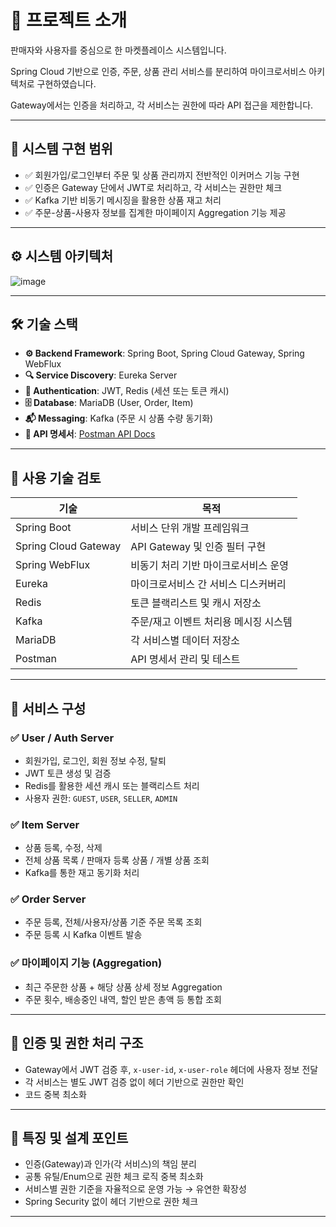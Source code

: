 # **🎯** 프로젝트 소개

판매자와 사용자를 중심으로 한 마켓플레이스 시스템입니다. 

Spring Cloud 기반으로 인증, 주문, 상품 관리 서비스를 분리하여 마이크로서비스 아키텍처로 구현하였습니다. 

Gateway에서는 인증을 처리하고, 각 서비스는 권한에 따라 API 접근을 제한합니다.

---

## 🎯 시스템 구현 범위

- ✅ 회원가입/로그인부터 주문 및 상품 관리까지 전반적인 이커머스 기능 구현
- ✅ 인증은 Gateway 단에서 JWT로 처리하고, 각 서비스는 권한만 체크
- ✅ Kafka 기반 비동기 메시징을 활용한 상품 재고 처리
- ✅ 주문-상품-사용자 정보를 집계한 마이페이지 Aggregation 기능 제공

---

## **⚙️** 시스템 아키텍처

![image](https://github.com/user-attachments/assets/a31e1520-2103-4343-ad41-d255d3b44dd2)

---

## 🛠️ 기술 스택

- **⚙️ Backend Framework**: Spring Boot, Spring Cloud Gateway, Spring WebFlux
- **🔍 Service Discovery**: Eureka Server
- **🔐 Authentication**: JWT, Redis (세션 또는 토큰 캐시)
- **🗄️ Database**: MariaDB (User, Order, Item)
- **📬 Messaging**: Kafka (주문 시 상품 수량 동기화)
- **📑 API 명세서**: [Postman API Docs](https://documenter.getpostman.com/view/31441199/2sAYkHpySr)

---

## 🚨 사용 기술 검토

| 기술 | 목적 |
| --- | --- |
| Spring Boot | 서비스 단위 개발 프레임워크 |
| Spring Cloud Gateway | API Gateway 및 인증 필터 구현 |
| Spring WebFlux | 비동기 처리 기반 마이크로서비스 운영 |
| Eureka | 마이크로서비스 간 서비스 디스커버리 |
| Redis | 토큰 블랙리스트 및 캐시 저장소 |
| Kafka | 주문/재고 이벤트 처리용 메시징 시스템 |
| MariaDB | 각 서비스별 데이터 저장소 |
| Postman | API 명세서 관리 및 테스트 |

---

## **🧩** 서비스 구성

### ✅ User / Auth Server

- 회원가입, 로그인, 회원 정보 수정, 탈퇴
- JWT 토큰 생성 및 검증
- Redis를 활용한 세션 캐시 또는 블랙리스트 처리
- 사용자 권한: `GUEST`, `USER`, `SELLER`, `ADMIN`

### ✅ Item Server

- 상품 등록, 수정, 삭제
- 전체 상품 목록 / 판매자 등록 상품 / 개별 상품 조회
- Kafka를 통한 재고 동기화 처리

### ✅ Order Server

- 주문 등록, 전체/사용자/상품 기준 주문 목록 조회
- 주문 등록 시 Kafka 이벤트 발송

### ✅ 마이페이지 기능 (Aggregation)

- 최근 주문한 상품 + 해당 상품 상세 정보 Aggregation
- 주문 횟수, 배송중인 내역, 할인 받은 총액 등 통합 조회

---

## **🔐** 인증 및 권한 처리 구조

- Gateway에서 JWT 검증 후, `x-user-id`, `x-user-role` 헤더에 사용자 정보 전달
- 각 서비스는 별도 JWT 검증 없이 헤더 기반으로 권한만 확인
- 코드 중복 최소화

---

## 📌 특징 및 설계 포인트

- 인증(Gateway)과 인가(각 서비스)의 책임 분리
- 공통 유틸/Enum으로 권한 체크 로직 중복 최소화
- 서비스별 권한 기준을 자율적으로 운영 가능 → 유연한 확장성
- Spring Security 없이 헤더 기반으로 권한 체크

---
